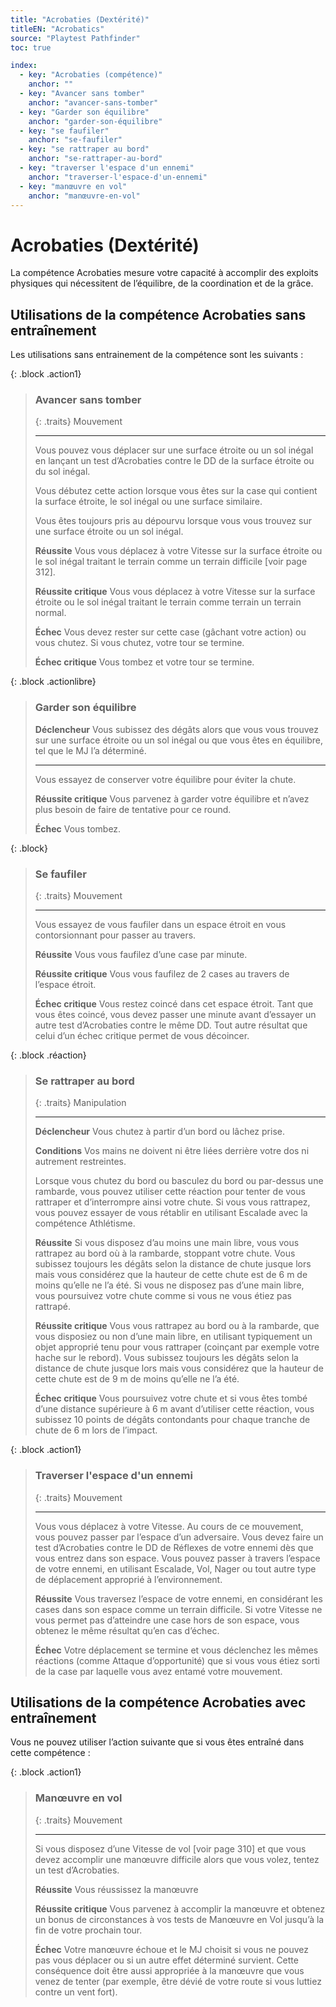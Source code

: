 ```yaml
---
title: "Acrobaties (Dextérité)"
titleEN: "Acrobatics"
source: "Playtest Pathfinder"
toc: true

index:
  - key: "Acrobaties (compétence)"
    anchor: ""
  - key: "Avancer sans tomber"
    anchor: "avancer-sans-tomber"
  - key: "Garder son équilibre"
    anchor: "garder-son-équilibre"
  - key: "se faufiler"
    anchor: "se-faufiler"
  - key: "se rattraper au bord"
    anchor: "se-rattraper-au-bord"
  - key: "traverser l'espace d'un ennemi"
    anchor: "traverser-l'espace-d'un-ennemi"
  - key: "manœuvre en vol"
    anchor: "manœuvre-en-vol"
---
```

# Acrobaties (Dextérité)

La compétence Acrobaties mesure votre capacité à accomplir des exploits physiques qui nécessitent de l’équilibre, de la coordination et de la grâce.

## Utilisations de la compétence Acrobaties sans entraînement

Les utilisations sans entrainement de la compétence sont les suivants :

{: .block .action1}
> ### Avancer sans tomber
> 
> {: .traits}
> Mouvement
> 
> ---
> 
> Vous pouvez vous déplacer sur une surface étroite ou un sol inégal en lançant un test d’Acrobaties contre le DD de la surface étroite ou du sol inégal.
> 
> Vous débutez cette action lorsque vous êtes sur la case qui contient la surface étroite, le sol inégal ou une surface similaire.
> 
> Vous êtes toujours pris au dépourvu lorsque vous vous trouvez sur une surface étroite ou un sol inégal.
> 
> **Réussite** Vous vous déplacez à votre Vitesse sur la surface étroite ou le sol inégal traitant le terrain comme un terrain difficile [voir page 312].
> 
> **Réussite critique** Vous vous déplacez à votre Vitesse sur la surface étroite ou le sol inégal traitant le terrain comme terrain un terrain normal.
> 
> **Échec** Vous devez rester sur cette case (gâchant votre action) ou vous chutez. Si vous chutez, votre tour se termine.
> 
> **Échec critique** Vous tombez et votre tour se termine.

{: .block .actionlibre}
> ### Garder son équilibre
> 
> **Déclencheur** Vous subissez des dégâts alors que vous vous trouvez sur une surface étroite ou un sol inégal ou que vous êtes en équilibre, tel que le MJ l’a déterminé.
> 
> ---
> 
> Vous essayez de conserver votre équilibre pour éviter la chute.
> 
> **Réussite critique** Vous parvenez à garder votre équilibre et n’avez plus besoin de faire de tentative pour ce round.
> 
> **Échec** Vous tombez.

{: .block}
> ### Se faufiler
> 
> {: .traits}
> Mouvement
> 
> ---
> 
> Vous essayez de vous faufiler dans un espace étroit en vous contorsionnant pour passer au travers.
> 
> **Réussite** Vous vous faufilez d’une case par minute.
> 
> **Réussite critique** Vous vous faufilez de 2 cases au travers de l’espace étroit.
> 
> **Échec critique** Vous restez coincé dans cet espace étroit. Tant que vous êtes coincé, vous devez passer une minute avant d’essayer un autre test d’Acrobaties contre le même DD. Tout autre résultat que celui d’un échec critique permet de vous décoincer.

{: .block .réaction}
> ### Se rattraper au bord
> 
> {: .traits}
> Manipulation
> 
> ---
> 
> **Déclencheur** Vous chutez à partir d’un bord ou lâchez prise.
> 
> **Conditions** Vos mains ne doivent ni être liées derrière votre dos ni autrement restreintes.
> 
> Lorsque vous chutez du bord ou basculez du bord ou par-dessus une rambarde, vous pouvez utiliser cette réaction pour tenter de vous rattraper et d’interrompre ainsi votre chute.
> Si vous vous rattrapez, vous pouvez essayer de vous rétablir en utilisant Escalade avec la compétence Athlétisme.
> 
> **Réussite** Si vous disposez d’au moins une main libre, vous vous rattrapez au bord où à la rambarde, stoppant votre chute. 
> Vous subissez toujours les dégâts selon la distance de chute jusque lors mais vous considérez que la hauteur de cette chute est de 6 m de moins qu’elle ne l’a été.
> Si vous ne disposez pas d’une main libre, vous poursuivez votre chute comme si vous ne vous étiez pas rattrapé.
> 
> **Réussite critique** Vous vous rattrapez au bord ou à la rambarde, que vous disposiez ou non d’une main libre, en utilisant typiquement un objet approprié tenu  pour vous rattraper (coinçant par exemple votre hache sur le rebord). 
> Vous subissez toujours les dégâts selon la distance de chute jusque lors mais vous considérez que la hauteur de cette chute est de 9 m de moins qu’elle ne l’a été.
> 
> **Échec critique** Vous poursuivez votre chute et si vous êtes tombé d’une distance supérieure à 6 m avant d’utiliser cette réaction, vous subissez 10 points de dégâts contondants pour chaque tranche de chute de 6 m lors de l’impact.

{: .block .action1}
> ### Traverser l'espace d'un ennemi
>
> {: .traits}
> Mouvement
>
>---
>
>Vous vous déplacez à votre Vitesse. Au cours de ce mouvement, vous pouvez passer par l’espace d’un adversaire. 
> Vous devez faire un test d’Acrobaties contre le DD de Réflexes de votre ennemi dès que vous entrez dans son espace.
>Vous pouvez passer à travers l’espace de votre ennemi, en utilisant Escalade, Vol, Nager ou tout autre type de déplacement approprié à l’environnement.
>
> **Réussite** Vous traversez l’espace de votre ennemi, en considérant les cases dans son espace comme un terrain difficile.
> Si votre Vitesse ne vous permet pas d’atteindre une case hors de son espace, vous obtenez le même résultat qu’en cas d’échec.
>
> **Échec** Votre déplacement se termine et vous déclenchez les mêmes réactions (comme Attaque d’opportunité) que si vous vous étiez sorti de la case par laquelle vous avez entamé votre mouvement.

## Utilisations de la compétence Acrobaties avec entraînement
Vous ne pouvez utiliser l’action suivante que si vous êtes entraîné dans cette compétence :

{: .block .action1}
> ### Manœuvre en vol
> {: .traits}
> Mouvement
>
> ---
> Si vous disposez d’une Vitesse de vol [voir page 310] et que vous devez accomplir une manœuvre difficile alors que vous volez, tentez un test d’Acrobaties.
>
> **Réussite** Vous réussissez la manœuvre
>
> **Réussite critique** Vous parvenez à accomplir la manœuvre et obtenez un bonus de circonstances à vos tests de Manœuvre en Vol jusqu’à la fin de votre prochain tour.
>
> **Échec** Votre manœuvre échoue et le MJ choisit si vous ne pouvez pas vous déplacer ou si un autre effet déterminé survient. 
> Cette conséquence doit être aussi appropriée à la manœuvre que vous venez de tenter (par exemple, être dévié de votre route si vous luttiez contre un vent fort).
